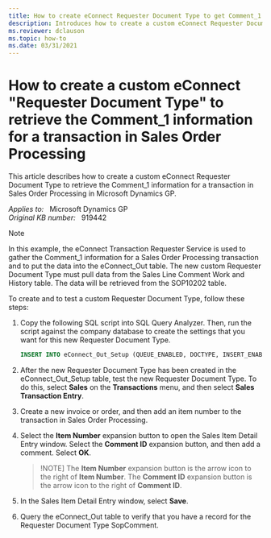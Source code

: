 ```yaml
---
title: How to create eConnect Requester Document Type to get Comment_1
description: Introduces how to create a custom eConnect Requester Document Type to retrieve the Comment_1 information for a transaction in Sales Order Processing.
ms.reviewer: dclauson
ms.topic: how-to
ms.date: 03/31/2021
---
```

# How to create a custom eConnect "Requester Document Type" to retrieve the Comment_1 information for a transaction in Sales Order Processing

This article describes how to create a custom eConnect Requester Document Type to retrieve the Comment_1 information for a transaction in Sales Order Processing in Microsoft Dynamics GP.

_Applies to:_ &nbsp; Microsoft Dynamics GP  
_Original KB number:_ &nbsp; 919442

> [!NOTE]
> In this example, the eConnect Transaction Requester Service is used to gather the Comment_1 information for a Sales Order Processing transaction and to put the data into the eConnect_Out table. The new custom Requester Document Type must pull data from the Sales Line Comment Work and History table. The data will be retrieved from the SOP10202 table.

To create and to test a custom Requester Document Type, follow these steps:

1. Copy the following SQL script into SQL Query Analyzer. Then, run the script against the company database to create the settings that you want for this new Requester Document Type.

    ```sql
    INSERT INTO eConnect_Out_Setup (QUEUE_ENABLED, DOCTYPE, INSERT_ENABLED, UPDATE_ENABLED, DELETE_ENABLED, TABLENAME, ALIAS, MAIN, PARENTLEVEL, ORDERBY,REQUIRED1, INDEX1, INDEX2, INDEX3, INDEX4, INDEXCNT, TRIGGER1, TRIGGER2, TRIGGER3, TRIGGER4,TRIGGERCNT, DATACNT, DATA1) VALUES (0, 'SopComment', 1, 1, 0, 'SOP10202', 'SopComment', 1, 0, 0, 'COMMENT_1','SOPNUMBE', 'SOPTYPE', 'CMPNTSEQ', 'LNITMSEQ', 4, 'SOPNUMBE', 'SOPTYPE','CMPNTSEQ','LNITMSEQ', 4, 1, 'COMMENT_1')
    ```

2. After the new Requester Document Type has been created in the eConnect_Out_Setup table, test the new Requester Document Type. To do this, select **Sales** on the **Transactions** menu, and then select **Sales Transaction Entry**.

3. Create a new invoice or order, and then add an item number to the transaction in Sales Order Processing.

4. Select the **Item Number** expansion button to open the Sales Item Detail Entry window. Select the **Comment ID** expansion button, and then add a comment. Select **OK**.

    > !NOTE]
    > The **Item Number** expansion button is the arrow icon to the right of **Item Number**. The **Comment ID** expansion button is the arrow icon to the right of **Comment ID**.

5. In the Sales Item Detail Entry window, select **Save**.
6. Query the eConnect_Out table to verify that you have a record for the Requester Document Type SopComment.
